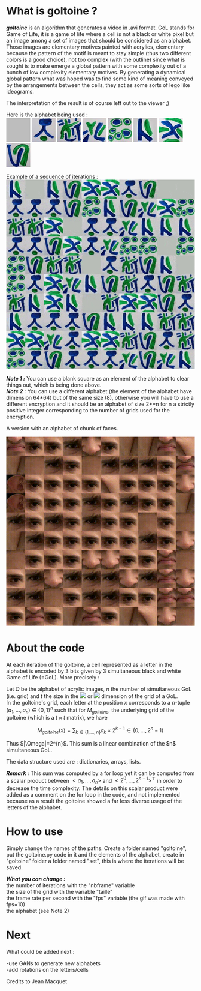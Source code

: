 # What is goltoine ?

***goltoine*** is an algorithm that generates a video in .avi format. GoL stands for Game of Life, it is a game of life where a cell is not a black or white pixel but an image among a set of images that should be considered as an alphabet. Those images are elementary motives painted with acrylics, elementary because the pattern of the motif is meant to stay simple (thus two different colors is a good choice), not too complex (with the outline) since what is sought is to make emerge a global pattern with some complexity out of a bunch of low complexity elementary motives. By generating a dynamical global pattern what was hoped was to find some kind of meaning conveyed by the arrangements between the cells, they act as some sorts of lego like ideograms.

The interpretation of the result is of course left out to the viewer ;)

Here is the alphabet being used : <br />
![alt text](https://github.com/antoineszatkownik/goltoine/blob/main/data/img1_bis.jpg)
![alt text](https://github.com/antoineszatkownik/goltoine/blob/main/data/img2_bis.jpg)
![alt text](https://github.com/antoineszatkownik/goltoine/blob/main/data/img3_bis.jpg)
![alt text](https://github.com/antoineszatkownik/goltoine/blob/main/data/img4_bis.jpg)
![alt text](https://github.com/antoineszatkownik/goltoine/blob/main/data/img5_bis.jpg)
![alt text](https://github.com/antoineszatkownik/goltoine/blob/main/data/img6_bis.jpg)
![alt text](https://github.com/antoineszatkownik/goltoine/blob/main/data/img7_bis.jpg)
![alt text](https://github.com/antoineszatkownik/goltoine/blob/main/data/img8_bis.jpg)

Example of a sequence of iterations : <br />
![alt text](https://github.com/antoineszatkownik/goltoine/blob/main/data/goltoinevid%20(3).gif)

***Note 1 :*** You can use a blank square as an element of the alphabet to clear things out, which is being done above. <br />
***Note 2 :*** You can use a different alphabet (the element of the alphabet have dimension 64*64) but of the same size (8), otherwise you will have to use a different encryption and it should be an alphabet of size 2**n for n a strictly positive integer corresponding to the number of grids used for the encryption.

A version with an alphabet of chunk of faces.

![alt text](https://github.com/antoineszatkownik/goltoine/blob/main/data/goltoinevid1.gif)

# About the code

At each iteration of the goltoine, a cell represented as a letter in the alphabet is encoded by 3 bits given by 3 simultaneous black and white Game of Life (=GoL). More precisely : <br />

Let $\Omega$ be the alphabet of acrylic images, $n$ the number of simultaneous GoL (i.e. grid) and $t$ the size in the <img src="https://render.githubusercontent.com/render/math?math=$X$"> or <img src="https://render.githubusercontent.com/render/math?math=$Y$"> dimension of the grid of a GoL. <br />
In the goltoine's grid, each letter at the position $x$ corresponds to a $n$-tuple $(a_1,...,a_n) \in \{0,1\}^n$ such that for $M_{goltoine}$, the underlying grid of the goltoine (which is a $t \times t$ matrix), we have <p align="center"> $M_{goltoine}(x) = \sum_{k \in \{1,...,n\}} a_k \times 2^{k-1}    \in \{0,...,2^{n}-1\}$ </p>  
<p align="left"> Thus $|\Omega|=2^{n}$. This sum is a linear combination of the $n$ simultaneous GoL. </p>

The data structure used are : dictionaries, arrays, lists.

***Remark :*** This sum was computed by a for loop yet it can be computed from a scalar product between $<a_1,...,a_n>$ and ${<2^{0},...,2^{n-1}>}^\top$ in order to decrease the time complexity. The details on this scalar product were added as a comment on the for loop in the code, and not implemented because as a result the goltoine showed a far less diverse usage of the letters of the alphabet.

# How to use

Simply change the names of the paths.
Create a folder named "goltoine", put the goltoine.py code in it and the elements of the alphabet, create in "goltoine" folder a folder named "set", this is where the iterations will be saved.

***What you can change :*** <br />
the number of iterations with the "nbframe" variable <br />
the size of the grid with the variable "taille" <br />
the frame rate per second with the "fps" variable (the gif was made with fps=10) <br />
the alphabet (see Note 2)

# Next

What could be added next :

-use GANs to generate new alphabets <br />
-add rotations on the letters/cells

Credits to Jean Macquet
